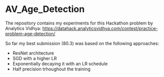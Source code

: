 # AV_Age_Detection
The repository contains my experiments for this Hackathon problem by Analytics Vidhya: https://datahack.analyticsvidhya.com/contest/practice-problem-age-detection/

So far my best submission (80.3) was based on the following approaches:
- ResNet architecture
- SGD with a higher LR
- Exponentially decaying it with an LR schedule
- Half precision trhoughout the training
